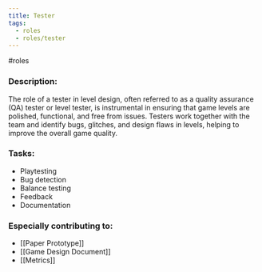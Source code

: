 ```yaml
---
title: Tester
tags:
  - roles
  - roles/tester
---
```

#roles 


### Description: 
The role of a tester in level design, often referred to as a quality assurance (QA) tester or level tester, is instrumental in ensuring that game levels are polished, functional, and free from issues. Testers work together with the team and identify bugs, glitches, and design flaws in levels, helping to improve the overall game quality.

### Tasks: 
- Playtesting
- Bug detection
- Balance testing
- Feedback
- Documentation

### Especially contributing to:
- [[Paper Prototype]]
- [[Game Design Document]]
- [[Metrics]]

